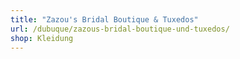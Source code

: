 ```yaml
---
title: "Zazou's Bridal Boutique & Tuxedos"
url: /dubuque/zazous-bridal-boutique-und-tuxedos/
shop: Kleidung
---
```

